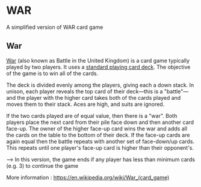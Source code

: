 
# WAR


A simplified version of WAR card game

## War
[War](https://en.wikipedia.org/wiki/War_(card_game)) (also known as Battle in the United Kingdom) is a card game typically played by two players. It uses a [standard playing card deck](https://en.wikipedia.org/wiki/Standard_52-card_deck). The objective of the game is to win all of the cards.

The deck is divided evenly among the players, giving each a down stack. In unison, each player reveals the top card of their deck—this is a "battle"—and the player with the higher card takes both of the cards played and moves them to their stack. Aces are high, and suits are ignored.

If the two cards played are of equal value, then there is a "war". Both players place the next card from their pile face down and then another card face-up. The owner of the higher face-up card wins the war and adds all the cards on the table to the bottom of their deck. If the face-up cards are again equal then the battle repeats with another set of face-down/up cards. This repeats until one player's face-up card is higher than their opponent's.

--> In this version, the game ends if any player has less than minimum cards (e.g. 3) to continue the game

More information : https://en.wikipedia.org/wiki/War_(card_game)



